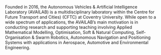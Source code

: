 Founded in 2016, the Autonomous Vehicles & Artificial Intelligence Laboratory (AVAILAB) is a multidisciplinary laboratory within the Centre for Future Transport and Cities) (CFTC) at Coventry University.
While open to a wide spectrum of applications, the AVAILAB’s main motivation is in conducting research and supporting teaching involving Applied Mathematical Modelling, Optimisation, Soft & Natural Computing, Self-Organisation & Swarm Robotics, Autonomous Navigation and Positioning Systems with applications in Aerospace, Automotive and Environmental Engineering.
